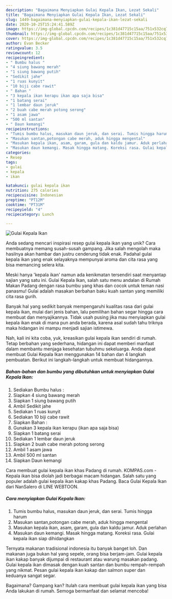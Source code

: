 ```yaml
---
description: "Bagaimana Menyiapkan Gulai Kepala Ikan, Lezat Sekali"
title: "Bagaimana Menyiapkan Gulai Kepala Ikan, Lezat Sekali"
slug: 1449-bagaimana-menyiapkan-gulai-kepala-ikan-lezat-sekali
date: 2020-10-25T15:24:41.589Z
image: https://img-global.cpcdn.com/recipes/1c381d47715c15aa/751x532cq70/gulai-kepala-ikan-foto-resep-utama.jpg
thumbnail: https://img-global.cpcdn.com/recipes/1c381d47715c15aa/751x532cq70/gulai-kepala-ikan-foto-resep-utama.jpg
cover: https://img-global.cpcdn.com/recipes/1c381d47715c15aa/751x532cq70/gulai-kepala-ikan-foto-resep-utama.jpg
author: Evan Becker
ratingvalue: 3.5
reviewcount: 12
recipeingredient:
- " Bumbu halus "
- "4 siung bawang merah"
- "1 siung bawang putih"
- "Sedikit jahe"
- "1 ruas kunyit"
- "10 biji cabe rawit"
- " Bahan "
- "3 kepala ikan kerapu ikan apa saja bisa"
- "1 batang serai"
- "1 lembar daun jeruk"
- "2 buah cabe merah potong serong"
- "1 asam jawa"
- "500 ml santan"
- " Daun kemangi"
recipeinstructions:
- "Tumis bumbu halus, masukan daun jeruk, dan serai. Tumis hingga harum"
- "Masukan santan,potongan cabe merah, aduk hingga mengental"
- "Masukan kepala ikan, asam, garam, gula dan kaldu jamur. Aduk perlahan"
- "Masukan daun kemangi. Masak hingga matang. Koreksi rasa. Gulai kepala ikan siap dihidangkan"
categories:
- Resep
tags:
- gulai
- kepala
- ikan

katakunci: gulai kepala ikan 
nutrition: 275 calories
recipecuisine: Indonesian
preptime: "PT12M"
cooktime: "PT31M"
recipeyield: "4"
recipecategory: Lunch

---
```



![Gulai Kepala Ikan](https://img-global.cpcdn.com/recipes/1c381d47715c15aa/751x532cq70/gulai-kepala-ikan-foto-resep-utama.jpg)

Anda sedang mencari inspirasi resep gulai kepala ikan yang unik? Cara membuatnya memang susah-susah gampang. Jika salah mengolah maka hasilnya akan hambar dan justru cenderung tidak enak. Padahal gulai kepala ikan yang enak selayaknya mempunyai aroma dan cita rasa yang bisa memancing selera kita.

Meski hanya &#39;kepala ikan&#39; namun ada kenikmatan tersendiri saat menyantap sajian yang satu ini. Gulai Kepala Ikan, salah satu menu andalan di Rumah Makan Padang dengan rasa bumbu yang khas dan cocok untuk teman nasi panasmu! Gulai adalah masakan berbahan baku kuah santan yang memiliki cita rasa gurih.

Banyak hal yang sedikit banyak mempengaruhi kualitas rasa dari gulai kepala ikan, mulai dari jenis bahan, lalu pemilihan bahan segar hingga cara membuat dan menyajikannya. Tidak usah pusing jika mau menyiapkan gulai kepala ikan enak di mana pun anda berada, karena asal sudah tahu triknya maka hidangan ini mampu menjadi sajian istimewa.


Nah, kali ini kita coba, yuk, kreasikan gulai kepala ikan sendiri di rumah. Tetap berbahan yang sederhana, hidangan ini dapat memberi manfaat dalam membantu menjaga kesehatan tubuhmu sekeluarga. Anda dapat membuat Gulai Kepala Ikan menggunakan 14 bahan dan 4 langkah pembuatan. Berikut ini langkah-langkah untuk membuat hidangannya.

<!--inarticleads1-->

##### Bahan-bahan dan bumbu yang dibutuhkan untuk menyiapkan Gulai Kepala Ikan:

1. Sediakan  Bumbu halus :
1. Siapkan 4 siung bawang merah
1. Siapkan 1 siung bawang putih
1. Ambil Sedikit jahe
1. Sediakan 1 ruas kunyit
1. Sediakan 10 biji cabe rawit
1. Siapkan  Bahan :
1. Gunakan 3 kepala ikan kerapu (ikan apa saja bisa)
1. Siapkan 1 batang serai
1. Sediakan 1 lembar daun jeruk
1. Siapkan 2 buah cabe merah potong serong
1. Ambil 1 asam jawa
1. Ambil 500 ml santan
1. Siapkan  Daun kemangi


Cara membuat gulai kepala ikan khas Padang di rumah. KOMPAS.com - Kepala ikan bisa diolah jadi berbagai macam hidangan. Salah satu yang populer adalah gulai kepala ikan kakap khas Padang. Baca Gulai Kepala Ikan dari NanSalero di LINE WEBTOON. 

<!--inarticleads2-->

##### Cara menyiapkan Gulai Kepala Ikan:

1. Tumis bumbu halus, masukan daun jeruk, dan serai. Tumis hingga harum
1. Masukan santan,potongan cabe merah, aduk hingga mengental
1. Masukan kepala ikan, asam, garam, gula dan kaldu jamur. Aduk perlahan
1. Masukan daun kemangi. Masak hingga matang. Koreksi rasa. Gulai kepala ikan siap dihidangkan


Ternyata makanan tradisional indonesia itu banyak banget loh. Dan makanan juga bukan hal yang sepele, orang bisa berjam-jam. Gulai kepala ikan kakap banyak dijumpai di restaurant atau warung masakan padang. Gulai kepala ikan dimasak dengan kuah santan dan bumbu rempah-rempah yang nikmat. Pesan gulai kepala ikan kakap dan salmon super dan keduanya sangat segar. 

Bagaimana? Gampang kan? Itulah cara membuat gulai kepala ikan yang bisa Anda lakukan di rumah. Semoga bermanfaat dan selamat mencoba!
